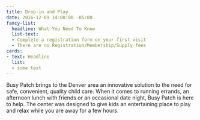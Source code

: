 ```yaml
---
title: Drop-in and Play
date: 2016-12-09 14:00:00 -05:00
fancy-list:
  headline: What You Need To Know
  list-text:
  - Complete a registration form on your first visit
  - There are no Registration/Membership/Supply fees
cards:
- text: Headline
  list:
  - some text
---
```


Busy Patch brings to the Denver area an innovative solution to the need for safe, convenient, quality child care. When it comes to running errands, an afternoon lunch with friends or an occasional date night, Busy Patch is here to help. The center was designed to give kids an entertaining place to play and relax while you are away for a few hours.